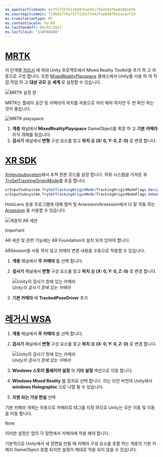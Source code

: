 ```yaml
---
ms.openlocfilehash: 6e751f5376110ddc6ae92c75b4182fba8240a356
ms.sourcegitcommit: 719682f70a75f732b573442fae8987be1acaaf19
ms.translationtype: MT
ms.contentlocale: ko-KR
ms.lasthandoff: 06/02/2021
ms.locfileid: "110748489"
---
```

# <a name="mrtk"></a>[MRTK](#tab/mrtk)
<!-- NEVER CHANGE THE ABOVE LINE! -->

이 단계별 [자습서](../../tutorials/mr-learning-base-01.md) 에 따라 Unity 프로젝트에서 Mixed Reality Toolkit을 추가 하 고 자동으로 구성 합니다. 또한 [MixedRealityPlayspace](/dotnet/api/microsoft.mixedreality.toolkit.mixedrealityplayspace) 클래스에서 Unity를 사용 하 여 직접 작업 하 고 **대상 규모** 를 **세계** 로 설정할 수 있습니다.

![MRTK 설정 창](../../images/mrtk-target-scale.png)

MRTK는 플레이 공간 및 카메라의 위치를 자동으로 처리 해야 하지만 두 번 확인 하는 것이 좋습니다.

![MRTK playspace](../../images/mrtk-playspace.png)

1. **계층** 패널에서 **MixedRealityPlayspace** GameObject를 확장 하 고 **기본 카메라** 자식 개체를 찾습니다.
2. **검사기** 패널에서 **변형** 구성 요소를 찾고 **위치** 를 **(X: 0, Y: 0, Z: 0)** 로 변경 합니다.

# <a name="xr-sdk"></a>[XR SDK](#tab/xr)
<!-- NEVER CHANGE THE ABOVE LINE! -->

[Xrinputsubsystem](https://docs.unity3d.com/Documentation/ScriptReference/XR.XRInputSubsystem.html)에서 추적 원본 모드를 설정 합니다. 하위 시스템을 가져온 후 [TrySetTrackingOriginMode](https://docs.unity3d.com/Documentation/ScriptReference/XR.XRInputSubsystem.TrySetTrackingOriginMode.html)를 호출 합니다.

```cs
xrInputSubsystem.TrySetTrackingOriginMode(TrackingOriginModeFlags.Device);
xrInputSubsystem.TrySetTrackingOriginMode(TrackingOriginModeFlags.Unbounded); // Recommendation for OpenXR
```

HoloLens 응용 프로그램에 대해 앵커 및 Arsession/Arsession에서 더 잘 작동 하는 [Arsession](https://docs.unity3d.com/Packages/com.unity.xr.arfoundation@2.1/manual/index.html#installing-ar-foundation) 을 사용할 수 있습니다.

![계층의 AR 세션](../../images/xrsdk-arsession.png)

> [!IMPORTANT]
> AR 세션 및 관련 기능에는 AR Foundation이 설치 되어 있어야 합니다.

ARSession을 사용 하지 않고 카메라 변경 내용을 수동으로 적용할 수 있습니다.

1. **계층** 패널에서 **주 카메라** 를 선택 합니다.
1. **검사기** 패널에서 **변형** 구성 요소를 찾고 **위치** 를 **(X: 0, Y: 0, Z: 0)** 로 변경 합니다.

   ![Unity의 검사기 창에 있는 카메라](../../images/maincamera-350px.png)  
   *Unity의 검사기 창에 있는 카메라*

1. **기본 카메라** 에 **TrackedPoseDriver** 추가

# <a name="legacy-wsa"></a>[레거시 WSA](#tab/wsa)
<!-- NEVER CHANGE THE ABOVE LINE! -->

1. **계층** 패널에서 **주 카메라** 를 선택 합니다.
1. **검사기** 패널에서 **변형** 구성 요소를 찾고 **위치** 를 **(X: 0, Y: 0, Z: 0)** 로 변경 합니다.

   ![Unity의 검사기 창에 있는 카메라](../../images/maincamera-350px.png)  
   *Unity의 검사기 창에 있는 카메라*

1. **Windows 스토어 플레이어 설정** 의 **기타 설정** 섹션으로 이동 합니다.
1. **Windows Mixed Reality** 를 장치로 선택 합니다 .이는 이전 버전의 Unity에서 **windows Holographic** 으로 나열 될 수 있습니다.
1. **지원 되는 가상 현실** 선택

기본 카메라 개체는 자동으로 카메라로 태그를 지정 하므로 Unity는 모든 이동 및 이동을 이동 합니다.

>[!NOTE]
>이러한 설정은 앱의 각 장면에서 카메라에 적용 해야 합니다.
>
>기본적으로 Unity에서 새 장면을 만들 때 카메라 구성 요소를 포함 하는 계층의 기본 카메라 GameObject 포함 되지만 설정이 제대로 적용 되지 않을 수 있습니다.